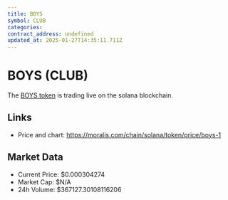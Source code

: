 ```yaml
---
title: BOYS
symbol: CLUB
categories: 
contract_address: undefined
updated_at: 2025-01-27T14:35:11.711Z
---
```


# BOYS (CLUB)
The [BOYS token](https://moralis.com/chain/solana/token/price/boys-1) is trading live on the solana blockchain.

## Links
- Price and chart: https://moralis.com/chain/solana/token/price/boys-1

## Market Data
- Current Price: $0.000304274
- Market Cap: $N/A
- 24h Volume: $367127.30108116206
